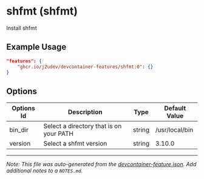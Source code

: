 
# shfmt (shfmt)

Install shfmt

## Example Usage

```json
"features": {
    "ghcr.io/j2udev/devcontainer-features/shfmt:0": {}
}
```

## Options

| Options Id | Description | Type | Default Value |
|-----|-----|-----|-----|
| bin_dir | Select a directory that is on your PATH | string | /usr/local/bin |
| version | Select a shfmt version | string | 3.10.0 |



---

_Note: This file was auto-generated from the [devcontainer-feature.json](devcontainer-feature.json).  Add additional notes to a `NOTES.md`._
